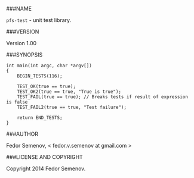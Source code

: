 ###NAME

`pfs-test` - unit test library.

###VERSION

Version 1.00

###SYNOPSIS

    int main(int argc, char *argv[])  
    {  
        BEGIN_TESTS(116);  
        
        TEST_OK(true == true);  
        TEST_OK2(true == true, "True is true");
        TEST_FAIL(true == true); // Breaks tests if result of expression is false  
        TEST_FAIL2(true == true, "Test failure");  
        
        return END_TESTS;  
    }

###AUTHOR

Fedor Semenov, < fedor.v.semenov at gmail.com >

###LICENSE AND COPYRIGHT

Copyright 2014 Fedor Semenov.  
